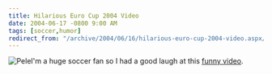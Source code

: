 ```yaml
---
title: Hilarious Euro Cup 2004 Video
date: 2004-06-17 -0800 9:00 AM
tags: [soccer,humor]
redirect_from: "/archive/2004/06/16/hilarious-euro-cup-2004-video.aspx/"
---
```


![Pele](/images/pele.jpg)I'm a huge soccer fan so I had a good laugh at
this [funny
video](http://home.comcast.net/~haackayama/videos/Euro2004.mpeg).

